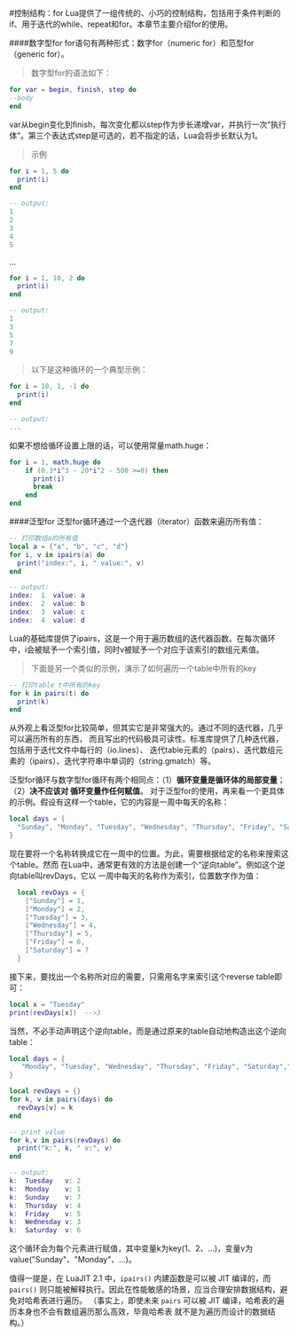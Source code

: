 #控制结构：for
Lua提供了一组传统的、小巧的控制结构，包括用于条件判断的if、用于迭代的while、repeat和for。本章节主要介绍for的使用。

####数字型for
for语句有两种形式：数字for（numeric for）和范型for（generic for）。

> 数字型for的语法如下：

```lua
for var = begin, finish, step do
--body
end
```

var从begin变化到finish，每次变化都以step作为步长递增var，并执行一次“执行体”。第三个表达式step是可选的，若不指定的话，Lua会将步长默认为1。

> 示例

```lua
for i = 1, 5 do
  print(i)
end

-- output:
1
2
3
4
5
```

...

```lua
for i = 1, 10, 2 do
  print(i)
end

-- output:
1
3
5
7
9
```

> 以下是这种循环的一个典型示例：

```lua
for i = 10, 1, -1 do
  print(i)
end

-- output:
...
```

如果不想给循环设置上限的话，可以使用常量math.huge：

```lua
for i = 1, math.huge do
    if (0.3*i^3 - 20*i^2 - 500 >=0) then
      print(i)
      break
    end
end
```

####泛型for
泛型for循环通过一个迭代器（iterator）函数来遍历所有值：

```lua
-- 打印数组a的所有值
local a = {"a", "b", "c", "d"}
for i, v in ipairs(a) do
  print("index:", i, " value:", v)
end

-- output:
index:  1  value: a
index:  2  value: b
index:  3  value: c
index:  4  value: d
```

Lua的基础库提供了ipairs，这是一个用于遍历数组的迭代器函数。在每次循环中，i会被赋予一个索引值，同时v被赋予一个对应于该索引的数组元素值。

> 下面是另一个类似的示例，演示了如何遍历一个table中所有的key

```lua
-- 打印table t中所有的key
for k in pairs(t) do
  print(k)
end
```

从外观上看泛型for比较简单，但其实它是非常强大的。通过不同的迭代器，几乎可以遍历所有的东西，
而且写出的代码极具可读性。标准库提供了几种迭代器，包括用于迭代文件中每行的（io.lines）、
迭代table元素的（pairs）、迭代数组元素的（ipairs）、迭代字符串中单词的（string.gmatch）等。

泛型for循环与数字型for循环有两个相同点：（1）**循环变量是循环体的局部变量**；（2）**决不应该对
循环变量作任何赋值**。
对于泛型for的使用，再来看一个更具体的示例。假设有这样一个table，它的内容是一周中每天的名称：

```lua
local days = {
  "Sunday", "Monday", "Tuesday", "Wednesday", "Thursday", "Friday", "Saturday"
}
```

现在要将一个名称转换成它在一周中的位置。为此，需要根据给定的名称来搜索这个table。然而
在Lua中，通常更有效的方法是创建一个“逆向table”。例如这个逆向table叫revDays，它以
一周中每天的名称作为索引，位置数字作为值：

```lua
  local revDays = {
    ["Sunday"] = 1,
    ["Monday"] = 2,
    ["Tuesday"] = 3,
    ["Wednesday"] = 4,
    ["Thursday"] = 5,
    ["Friday"] = 6,
    ["Saturday"] = 7
  }
```

接下来，要找出一个名称所对应的需要，只需用名字来索引这个reverse table即可：

```lua
local x = "Tuesday"
print(revDays[x])  -->3
```

当然，不必手动声明这个逆向table，而是通过原来的table自动地构造出这个逆向table：

```lua
local days = {
   "Monday", "Tuesday", "Wednesday", "Thursday", "Friday", "Saturday","Sunday"
}

local revDays = {}
for k, v in pairs(days) do
  revDays[v] = k
end

-- print value
for k,v in pairs(revDays) do
  print("k:", k, " v:", v)
end

-- output:
k:  Tuesday   v: 2
k:  Monday    v: 1
k:  Sunday    v: 7
k:  Thursday  v: 4
k:  Friday    v: 5
k:  Wednesday v: 3
k:  Saturday  v: 6
```

这个循环会为每个元素进行赋值，其中变量k为key(1、2、...)，变量v为value("Sunday"、"Monday"、...)。

值得一提是，在 LuaJIT 2.1 中，`ipairs()` 内建函数是可以被 JIT 编译的，而 `pairs()` 
则只能被解释执行。因此在性能敏感的场景，应当合理安排数据结构，避免对哈希表进行遍历。
（事实上，即使未来 `pairs` 可以被 JIT 编译，哈希表的遍历本身也不会有数组遍历那么高效，毕竟哈希表
就不是为遍历而设计的数据结构。）